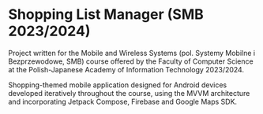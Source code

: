 # Shopping List Manager (SMB 2023/2024)

Project written for the Mobile and Wireless Systems (pol. Systemy Mobilne i Bezprzewodowe, SMB) course offered by the Faculty of Computer Science at the Polish-Japanese Academy of Information Technology 2023/2024.

Shopping-themed mobile application designed for Android devices developed iteratively throughout the course, using the MVVM architecture and incorporating Jetpack Compose, Firebase and Google Maps SDK.